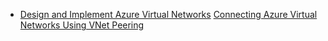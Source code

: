 <ul>
  <li>
    <a href="https://nisha318.github.io/2023/08/01/Create-Virtual-Networks-in-Azure.html">Design and Implement Azure Virtual Networks</a>
    <a href="https://faun.pub/connecting-azure-virtual-networks-using-vnet-peering-edd4ed8dab02?source=friends_link&sk=703ae6772faa79381d0ba7ca70abdeec"> Connecting Azure Virtual Networks Using VNet Peering </a>
    
  </li>
  
</ul>
